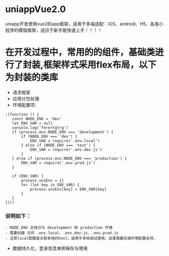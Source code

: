 # uniappVue2.0
uniapp开发使用vue2的app框架，适用于多端适配：iOS、android、H5、各类小程序的模版框架，适应于新手能快速上手！！！！

# 在开发过程中，常用的的组件，基础类进行了封装,框架样式采用flex布局，以下为封装的类库

- 请求框架
- 应用分包处理
- 环境配置项:
 ```shell
 ;(function () {
    const NODE_ENV = 'dev' 
    let ENV_VAR = null
    console.log('ferertgtrg')
    if (process.env.NODE_ENV === 'development') {
        if (NODE_ENV === 'dev') {
            ENV_VAR = require('.env.local')
        } else if (NODE_ENV === 'test') {
            ENV_VAR = require('.env.dev.js')
        }
    } else if (process.env.NODE_ENV === 'production') {
        ENV_VAR = require('.env.prod.js')
    }

    if (ENV_VAR) {
        process.uniEnv = {}
        for (let key in ENV_VAR) {
            process.uniEnv[key] = ENV_VAR[key]
        }
    }
})()
 ```
 
 
 ### 说明如下：
    - NODE_ENV 总体分为 development 和 production 环境
	- 需要创建 文件 .env.local、.env.dev.js、.env.prod.js
	- 注意local配置是关联本地的host，适用于本地调试使用，这里需要后端环境配置支持，


- 数据持久化，登录信息单例保存与使用
